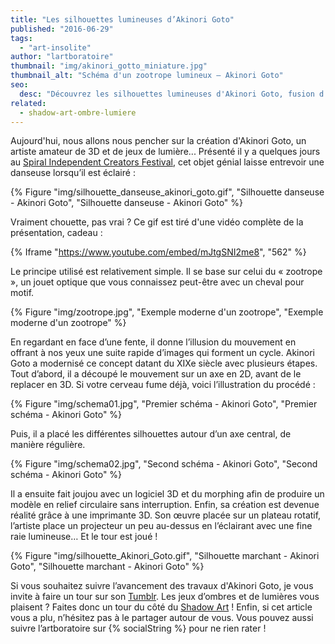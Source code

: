 ```yaml
---
title: "Les silhouettes lumineuses d’Akinori Goto"
published: "2016-06-29"
tags: 
  - "art-insolite"
author: "lartboratoire"
thumbnail: "img/akinori_gotto_miniature.jpg"
thumbnail_alt: "Schéma d'un zootrope lumineux – Akinori Goto"
seo:
  desc: "Découvrez les silhouettes lumineuses d'Akinori Goto, fusion d'art et de technologie, qui révèlent des danses envoûtantes à la lumière."
related: 
  - shadow-art-ombre-lumiere
---
```


Aujourd'hui, nous allons nous pencher sur la création d'Akinori Goto, un artiste amateur de 3D et de jeux de lumière... Présenté il y a quelques jours au [Spiral Independent Creators Festival](http://www.sicf.jp/), cet objet génial laisse entrevoir une danseuse lorsqu’il est éclairé :

{% Figure "img/silhouette_danseuse_akinori_goto.gif", "Silhouette danseuse - Akinori Goto", "Silhouette danseuse - Akinori Goto" %}

Vraiment chouette, pas vrai ? Ce gif est tiré d'une vidéo complète de la présentation, cadeau :

{% Iframe "https://www.youtube.com/embed/mJtgSNI2me8", "562" %}

Le principe utilisé est relativement simple. Il se base sur celui du « zootrope », un jouet optique que vous connaissez peut-être avec un cheval pour motif.

{% Figure "img/zootrope.jpg", "Exemple moderne d'un zootrope", "Exemple moderne d'un zootrope" %}

En regardant en face d’une fente, il donne l’illusion du mouvement en offrant à nos yeux une suite rapide d’images qui forment un cycle. Akinori Goto a modernisé ce concept datant du XIXe siècle avec plusieurs étapes. Tout d’abord, il a découpé le mouvement sur un axe en 2D, avant de le replacer en 3D. Si votre cerveau fume déjà, voici l’illustration du procédé :

{% Figure "img/schema01.jpg", "Premier schéma - Akinori Goto", "Premier schéma - Akinori Goto" %}

Puis, il a placé les différentes silhouettes autour d’un axe central, de manière régulière.

{% Figure "img/schema02.jpg", "Second schéma - Akinori Goto", "Second schéma - Akinori Goto" %}

Il a ensuite fait joujou avec un logiciel 3D et du morphing afin de produire un modèle en relief circulaire sans interruption. Enfin, sa création est devenue réalité grâce à une imprimante 3D. Son œuvre placée sur un plateau rotatif, l’artiste place un projecteur un peu au-dessus en l’éclairant avec une fine raie lumineuse… Et le tour est joué !

{% Figure "img/silhouette_Akinori_Goto.gif", "Silhouette marchant - Akinori Goto", "Silhouette marchant - Akinori Goto" %}

Si vous souhaitez suivre l’avancement des travaux d'Akinori Goto, je vous invite à faire un tour sur son [Tumblr](http://akinorigoto.tumblr.com/). Les jeux d’ombres et de lumières vous plaisent ? Faites donc un tour du côté du [Shadow Art](/shadow-art-ombre-lumiere/) ! Enfin, si cet article vous a plu, n’hésitez pas à le partager autour de vous. Vous pouvez aussi suivre l’artboratoire sur {% socialString %} pour ne rien rater !
